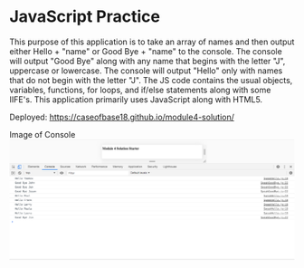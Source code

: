 # JavaScript Practice

This purpose of this application is to take an array of names and then output either Hello + "name" or Good Bye + "name" to the console. The console will output "Good Bye" along with any name that begins with the letter "J", uppercase or lowercase.  The console will output "Hello" only with names that do not begin with the letter "J".  The JS code contains the usual objects, variables, functions, for loops, and if/else statements along with some IIFE's.  This application primarily uses JavaScript along with HTML5.

Deployed: https://caseofbase18.github.io/module4-solution/

Image of Console
<img src = "./assets/mod4console.png">